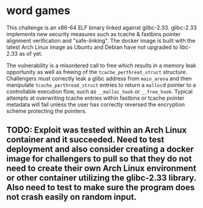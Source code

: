 # word games

This challenge is an x86-64 ELF binary linked against glibc-2.33. glibc-2.33 implements new security measures such as tcache & fastbins pointer alignment verification and "safe-linking".  The docker image is built with the latest Arch Linux image as Ubuntu and Debian have not upgraded to libc-2.33 as of yet.

The vulnerability is a misordered call to free which results in a memory leak opportunity as well as freeing of the `tcache_perthreat_struct` structure. Challengers must correctly leak a glibc address from `main_arena` and then manipulate `tcache_perthread_struct` entries to return a `malloc`d pointer to a controllable execution flow, such as `__malloc_hook` or `__free_hook`.  Typical attempts at overwriting tcache entries within fastbins or tcache pointer metadata will fail unless the user has correctly reversed the encryption scheme protecting the pointers.   

## TODO: Exploit was tested within an Arch Linux container and it succeeded. Need to test deployment and also consider creating a docker image for challengers to pull so that they do not need to create their own Arch Linux environment or other container utilizing the glibc-2.33 library.  Also need to test to make sure the program does not crash easily on random input.